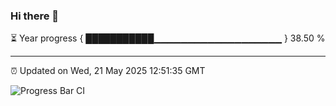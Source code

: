 ### Hi there 👋

⏳ Year progress { ███████████▁▁▁▁▁▁▁▁▁▁▁▁▁▁▁▁▁▁▁ } 38.50 %

---

⏰ Updated on Wed, 21 May 2025 12:51:35 GMT

![Progress Bar CI](https://github.com/ZhaoGui/ZhaoGui/workflows/Progress%20Bar%20CI/badge.svg)
